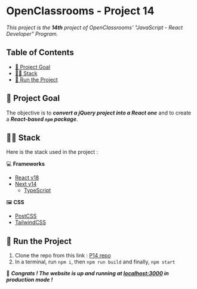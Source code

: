 # OpenClassrooms - Project 14

_This project is the **14th** project of OpenClassrooms' "JavaScript - React Developer" Program._

## Table of Contents

- [🎯 Project Goal](#-project-goal)
- [🧑‍💻 Stack](#-stack)
- [🚀 Run the Project](#-run-the-project)

## 🎯 Project Goal

The objective is to **_convert a jQuery project into a React one_** and to create a **_React-based `npm` package_**.

## 🧑‍💻 Stack

Here is the stack used in the project :

💻 **Frameworks**

- [React v18](https://react.dev/)
- [Next v14](https://nextjs.org/docs/)
  - [TypeScript](https://www.typescriptlang.org/)

🖼️ **CSS**

- [PostCSS](https://postcss.org/)
- [TailwindCSS](https://tailwindcss.com/)

## 🚀 Run the Project

1. Clone the repo from this link : [P14 repo](https://github.com/miervaldis42/oc-p14-hrnet)
2. In a terminal, run `npm i`, then `npm run build` and finally, `npm start`

🎉 **_Congrats ! The website is up and running at [localhost:3000](http://localhost:3000/) in production mode !_**
